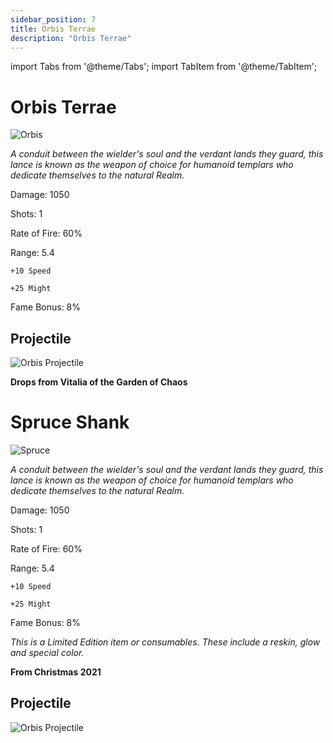 ```yaml
---
sidebar_position: 7
title: Orbis Terrae
description: "Orbis Terrae"
---
```


import Tabs from '@theme/Tabs';
import TabItem from '@theme/TabItem';

<Tabs>
  <TabItem value="Orbis Terrae" label="Orbis Terrae" default>

# Orbis Terrae

![Orbis](https://vwiki.valorserver.com/api/item/picture/orbis%20terrae)

<i>A conduit between the wielder's soul and the verdant lands they guard, this lance is known as the weapon of choice for humanoid templars who dedicate themselves to the natural Realm.</i>

Damage: 1050

Shots: 1

Rate of Fire: 60%

Range: 5.4

    +10 Speed

    +25 Might

Fame Bonus: 8%

## Projectile

![Orbis Projectile](https://cdn.discordapp.com/attachments/1160376179996496013/1170947875530887299/orbisterrae.gif?ex=65924430&is=657fcf30&hm=c3ad36140a9ca480aed889b2023c068999b8b41f47f47a476f6e78bdaf5fca6b&)

**Drops from Vitalia of the Garden of Chaos**

  </TabItem>
  <TabItem value="Spruce Shank" label="Spruce Shank">

# Spruce Shank

![Spruce](https://vwiki.valorserver.com/api/item/picture/spruce%20shank)

<i>A conduit between the wielder's soul and the verdant lands they guard, this lance is known as the weapon of choice for humanoid templars who dedicate themselves to the natural Realm.</i>

Damage: 1050

Shots: 1

Rate of Fire: 60%

Range: 5.4

    +10 Speed

    +25 Might

Fame Bonus: 8%

*This is a Limited Edition item or consumables. These include a reskin, glow and special color.*

**From Christmas 2021**

## Projectile

![Orbis Projectile](https://cdn.discordapp.com/attachments/1160376179996496013/1170947875530887299/orbisterrae.gif?ex=65924430&is=657fcf30&hm=c3ad36140a9ca480aed889b2023c068999b8b41f47f47a476f6e78bdaf5fca6b&)

 </TabItem>
</Tabs>
